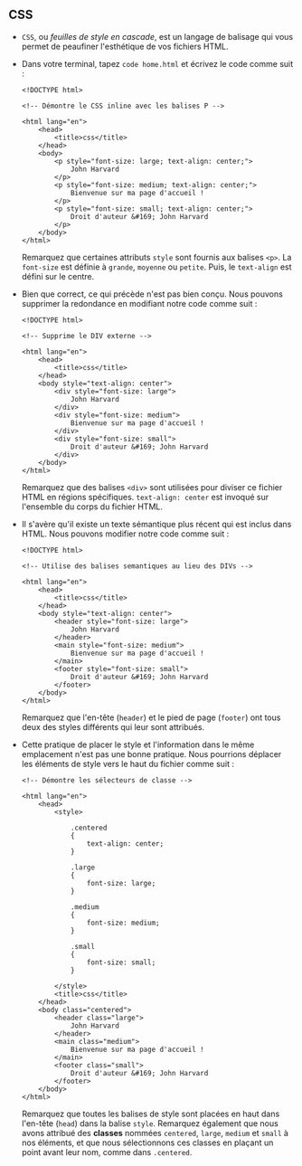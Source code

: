 CSS
---

*   `CSS`, ou _feuilles de style en cascade_, est un langage de balisage qui vous permet de peaufiner l'esthétique de vos fichiers HTML.
*   Dans votre terminal, tapez `code home.html` et écrivez le code comme suit :
    
        <!DOCTYPE html>
        
        <!-- Démontre le CSS inline avec les balises P -->
        
        <html lang="en">
            <head>
                <title>css</title>
            </head>
            <body>
                <p style="font-size: large; text-align: center;">
                    John Harvard
                </p>
                <p style="font-size: medium; text-align: center;">
                    Bienvenue sur ma page d'accueil !
                </p>
                <p style="font-size: small; text-align: center;">
                    Droit d'auteur &#169; John Harvard
                </p>
            </body>
        </html>
        
    
    Remarquez que certaines attributs `style` sont fournis aux balises `<p>`. La `font-size` est définie à `grande`, `moyenne` ou `petite`. Puis, le `text-align` est défini sur le centre.
    
*   Bien que correct, ce qui précède n'est pas bien conçu. Nous pouvons supprimer la redondance en modifiant notre code comme suit :
    
        <!DOCTYPE html>
        
        <!-- Supprime le DIV externe -->
        
        <html lang="en">
            <head>
                <title>css</title>
            </head>
            <body style="text-align: center">
                <div style="font-size: large">
                    John Harvard
                </div>
                <div style="font-size: medium">
                    Bienvenue sur ma page d'accueil !
                </div>
                <div style="font-size: small">
                    Droit d'auteur &#169; John Harvard
                </div>
            </body>
        </html>
        
    
    Remarquez que des balises `<div>` sont utilisées pour diviser ce fichier HTML en régions spécifiques. `text-align: center` est invoqué sur l'ensemble du corps du fichier HTML.
    
*   Il s'avère qu'il existe un texte sémantique plus récent qui est inclus dans HTML. Nous pouvons modifier notre code comme suit :
    
        <!DOCTYPE html>
        
        <!-- Utilise des balises semantiques au lieu des DIVs -->
        
        <html lang="en">
            <head>
                <title>css</title>
            </head>
            <body style="text-align: center">
                <header style="font-size: large">
                    John Harvard
                </header>
                <main style="font-size: medium">
                    Bienvenue sur ma page d'accueil !
                </main>
                <footer style="font-size: small">
                    Droit d'auteur &#169; John Harvard
                </footer>
            </body>
        </html>
        
    
    Remarquez que l'en-tête (`header`) et le pied de page (`footer`) ont tous deux des styles différents qui leur sont attribués.
    
*   Cette pratique de placer le style et l'information dans le même emplacement n'est pas une bonne pratique. Nous pourrions déplacer les éléments de style vers le haut du fichier comme suit :
    
        <!-- Démontre les sélecteurs de classe -->
        
        <html lang="en">
            <head>
                <style>
        
                    .centered
                    {
                        text-align: center;
                    }
        
                    .large
                    {
                        font-size: large;
                    }
        
                    .medium
                    {
                        font-size: medium;
                    }
        
                    .small
                    {
                        font-size: small;
                    }
        
                </style>
                <title>css</title>
            </head>
            <body class="centered">
                <header class="large">
                    John Harvard
                </header>
                <main class="medium">
                    Bienvenue sur ma page d'accueil !
                </main>
                <footer class="small">
                    Droit d'auteur &#169; John Harvard
                </footer>
            </body>
        </html>
        
    
    Remarquez que toutes les balises de style sont placées en haut dans l'en-tête (`head`) dans la balise `style`. Remarquez également que nous avons attribué des **classes** nommées `centered`, `large`, `medium` et `small` à nos éléments, et que nous sélectionnons ces classes en plaçant un point avant leur nom, comme dans `.centered`.